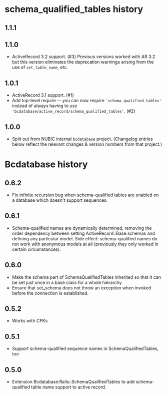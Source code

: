 schema_qualified_tables history
===============================

1.1.1
-----

1.1.0
-----

- ActiveRecord 3.2 support. (#3)
  Previous versions worked with AR 3.2 but this version eliminates the
  deprecation warnings arising from the use of `set_table_name`, etc.

1.0.1
-----
- ActiveRecord 3.1 support. (#1)
- Add top-level require -- you can now require
  `'schema_qualified_tables'` instead of always having to use
  `'bcdatabase/active_record/schema_qualified_tables'`. (#2)

1.0.0
-----
- Split out from NUBIC internal `bcdatabase` project.
  (Changelog entries below reflect the relevant changes & version numbers from that project.)

Bcdatabase history
==================

0.6.2
-----
- Fix infinite recursion bug when schema-qualified tables are enabled on a
  database which doesn't support sequences.

0.6.1
-----
- Schema-qualified names are dynamically determined, removing the order
  dependency between setting ActiveRecord::Base.schemas and defining any
  particular model.  Side effect: schema-qualified names do not work with
  anonymous models at all (previously they only worked in certain
  circumstances).

0.6.0
-----
- Make the schema part of SchemaQualifiedTables inherited so that it can be
  set just once in a base class for a whole hierarchy.
- Ensure that set_schema does not throw an exception when invoked before the
  connection is established.

0.5.2
-----
- Works with CPKs

0.5.1
-----
- Support schema-qualified sequence names in SchemaQualifiedTables, too

0.5.0
-----
- Extension Bcdatabase:Rails::SchemaQualifiedTables to add schema-qualified
  table name support to active record.
